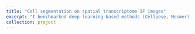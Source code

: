 ```yaml
---
title: "Cell segmentation on spatial transcriptome IF images"
excerpt: "I benchmarked deep-learning-based methods (Cellpose, Mesmer) on spatial transcriptome IF images and set a good foundation for downstream analysis.<br/><img src='/images/cellpose_cosmx_example_overlay-11.png'>"
collection: project
---
```

